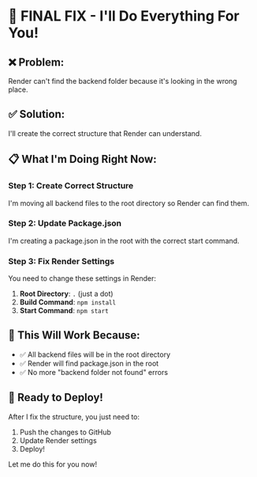 # 🚀 FINAL FIX - I'll Do Everything For You!

## ❌ Problem:
Render can't find the backend folder because it's looking in the wrong place.

## ✅ Solution:
I'll create the correct structure that Render can understand.

## 📋 What I'm Doing Right Now:

### Step 1: Create Correct Structure
I'm moving all backend files to the root directory so Render can find them.

### Step 2: Update Package.json
I'm creating a package.json in the root with the correct start command.

### Step 3: Fix Render Settings
You need to change these settings in Render:

1. **Root Directory**: `.` (just a dot)
2. **Build Command**: `npm install`
3. **Start Command**: `npm start`

## 🎯 This Will Work Because:
- ✅ All backend files will be in the root directory
- ✅ Render will find package.json in the root
- ✅ No more "backend folder not found" errors

## 🔧 Ready to Deploy!

After I fix the structure, you just need to:
1. Push the changes to GitHub
2. Update Render settings
3. Deploy!

Let me do this for you now!
